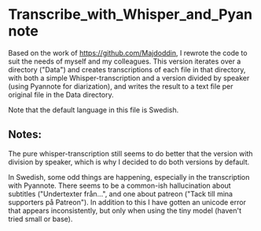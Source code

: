 # Transcribe_with_Whisper_and_Pyannote
Based on the work of https://github.com/Majdoddin, I rewrote the code to suit the needs of myself and my colleagues.
This version iterates over a directory ("Data") and creates transcriptions of each file in that directory, with both a simple Whisper-transcription and a version divided by speaker (using Pyannote for diarization), and writes the result to a text file per original file in the Data directory. 

Note that the default language in this file is Swedish. 


## Notes: 

The pure whisper-transcription still seems to do better that the version with division by speaker, which is why I decided to do both versions by default. 

In Swedish, some odd things are happening, especially in the transcription with Pyannote. There seems to be a common-ish hallucination about subtitles ("Undertexter från...", and one about  patreon ("Tack till mina supporters på Patreon"). In addition to this I have gotten an unicode error that appears inconsistently, but only when using the tiny model (haven't tried small or base). 


